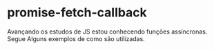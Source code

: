 # promise-fetch-callback
Avançando os estudos de JS estou conhecendo funções assíncronas. Segue Alguns exemplos de como são utilizadas.
